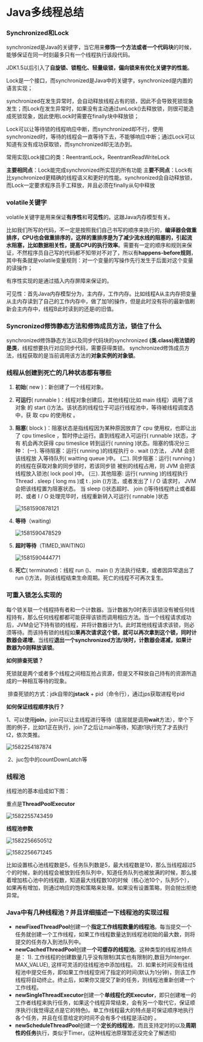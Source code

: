 # Java多线程总结

### Synchronized和Lock

synchronized是Java的关键字，当它用来**修饰一个方法或者一个代码块**的时候，能够保证在同一时刻最多只有一个线程执行该段代码。

JDK1.5以后引入了**自旋锁、锁粗化、轻量级锁，偏向锁来有优化关键字的性能**。

Lock是一个接口，而synchronized是Java中的关键字，synchronized是内置的语言实现；

synchronized在发生异常时，会自动释放线程占有的锁，因此不会导致死锁现象发生；而Lock在发生异常时，如果没有主动通过unLock()去释放锁，则很可能造成死锁现象，因此使用Lock时需要在finally块中释放锁；

Lock可以让等待锁的线程响应中断，而synchronized却不行，使用synchronized时，等待的线程会一直等待下去，不能够响应中断；通过Lock可以知道有没有成功获取锁，而synchronized却无法办到。

常用实现Lock接口的类：ReentrantLock，ReentrantReadWriteLock

**主要相同点**：Lock能完成synchronized所实现的所有功能
主**要不同点**：Lock有比synchronized更精确的线程语义和更好的性能。synchronized会自动释放锁，而Lock一定要求程序员手工释放，并且必须在finally从句中释放

### volatile关键字

volatile关键字是用来保证**有序性**和**可见性**的。这跟Java内存模型有关。

比如我们所写的代码，不一定是按照我们自己书写的顺序来执行的，**编译器会做重排序，CPU也会做重排序的，这样的重排序是为了减少流水线的阻塞的，引起流水阻塞，比如数据相关性，提高CPU的执行效率**。需要有一定的顺序和规则来保证，不然程序员自己写的代码都不知带对不对了，所以有**happens-before规则**，其中有条就是volatile变量规则：对一个变量的写操作先行发生于后面对这个变量的读操作；

有序性实现的是通过插入内存屏障来保证的。

可见性：首先Java内存模型分为，主内存，工作内存。比如线程A从主内存把变量从主内存读到了自己的工作内存中，做了加1的操作，但是此时没有将i的最新值刷新会主内存中，线程B此时读到的还是i的旧值。

### Syncronized修饰静态方法和修饰成员方法，锁住了什么

synchronized修饰静态方法以及同步代码块的synchronized **(类.class)用法锁的是类**，线程想要执行对应同步代码，需要获得类锁。
synchronized修饰成员方法，线程获取的是当前调用该方法的**对象实例的对象锁**。

### 线程从创建到死亡的几种状态都有哪些

1. **初始**( new )：新创建了一个线程对象。

2. **可运行**( runnable )：线程对象创建后，其他线程(比如 main 线程）调用了该对象 的 start ()方法。该状态的线程位于可运行线程池中，等待被线程调度选中，获 取 cpu 的使用权 。

3. **阻塞**( block )：阻塞状态是指线程因为某种原因放弃了 cpu 使用权，也即让出了 cpu timeslice ，暂时停止运行。直到线程进入可运行( runnable )状态，才有 机会再次获得 cpu timeslice 转到运行( running )状态。阻塞的情况分三种：
   (一). 等待阻塞：运行( running )的线程执行 o . wait ()方法， JVM 会把该线程放 入等待队列( waitting queue )中。
   (二). 同步阻塞：运行( running )的线程在获取对象的同步锁时，若该同步锁 被别的线程占用，则 JVM 会把该线程放入锁池( lock pool )中。
   (三). 其他阻塞: 运行( running )的线程执行 Thread . sleep ( long ms )或 t . join ()方法，或者发出了 I / O 请求时， JVM 会把该线程置为阻塞状态。 当 sleep ()状态超时、 join ()等待线程终止或者超时、或者 I / O 处理完毕时，线程重新转入可运行( runnable )状态

   ![1581590878121](F:\typoraImg\1581590878121.png)

   

4. **等待**（waiting)

   ![1581590478529](F:\typoraImg\1581590478529.png)

5. **超时等待**（TIMED_WAITING)

   ![1581590444771](F:\typoraImg\1581590444771.png)

6. **死亡**( terminated)：线程 run ()、 main () 方法执行结束，或者因异常退出了 run ()方法，则该线程结束生命周期。死亡的线程不可再次复生。

### 可重入锁怎么实现的

每个锁关联一个线程持有者和一个计数器。当计数器为0时表示该锁没有被任何线程持有，那么任何线程都都可能获得该锁而调用相应方法。当一个线程请求成功后，JVM会记下持有锁的线程，并将计数器计为1。此时其他线程请求该锁，则必须等待。而该持有锁的线程如**果再次请求这个锁，就可以再次拿到这个锁，同时计数器会递增**。当线程**退出一个synchronized方法/块时，计数器会递减，如果计数器为0则释放该锁**。

**如何排查死锁？**

​		死锁就是两个或者多个线程之间相互抢占资源，但是又不释放自己持有的资源所造成的一种相互等待的现象。

​		排查死锁的方式：jdk自带的**jstack** + pid（命令行），通过jps获取进程号pid

**如何保证线程顺序执行？**

​		1、可以使用**join**，join可以让主线程进行等待（底层就是调用**wait**方法），举个下图的例子，比如t1正在执行，join了之后让main等待，知道t1执行完了才去执行t2，依次类推。

![1582254187874](F:\typoraImg\1582254187874.png)

​		2、juc包中的countDownLatch等

### 线程池

线程池的基本组成如下图：

重点是**ThreadPoolExecutor**

![1582255743459](F:\typoraImg\1582255743459.png)

**线程池参数**

![1582256650512](F:\typoraImg\1582256650512.png)

![1582256671245](F:\typoraImg\1582256671245.png)

比如设置核心池线程数是5，任务队列数是5，最大线程数是10，那么当线程超过5个的时候，新的线程会被放到任务队列中，知道任务队列也被放满的时候，那么接着增加核心池中的线程数，知道最大线程数10的时候（核心池10个，队列5个），如果再有增加，则通过响应的饱和策略来处理。如果没有设置策略，则会抛出拒绝异常。

### Java中有几种线程池？并且详细描述一下线程池的实现过程

- **newFixedThreadPool**创建一个**指定工作线程数量的线程池**。每当提交一个任务就创建一个工作线程，如果工作线程数量达到线程池初始的最大数，则将提交的任务存入到池队列中。
- **newCachedThreadPool**创建一**个可缓存的线程池**。这种类型的线程池特点是：
  1). 工作线程的创建数量几乎没有限制(其实也有限制的,数目为Interger. MAX_VALUE), 这样可灵活的往线程池中添加线程。
  2). 如果长时间没有往线程池中提交任务，即如果工作线程空闲了指定的时间(默认为1分钟)，则该工作线程将自动终止。终止后，如果你又提交了新的任务，则线程池重新创建一个工作线程。
- **newSingleThreadExecutor**创建一个**单线程化的Executor**，即只创建唯一的工作者线程来执行任务，如果这个线程异常结束，会有另一个取代它，保证顺序执行(我觉得这点是它的特色)。单工作线程最大的特点是可保证顺序地执行各个任务，并且在任意给定的时间不会有多个线程是活动的 。
- **newScheduleThreadPool**创建一个**定长的线程池**，而且支持定时的以及**周期性的任务**执行，类似于Timer。(这种线程池原理暂还没完全了解透彻)